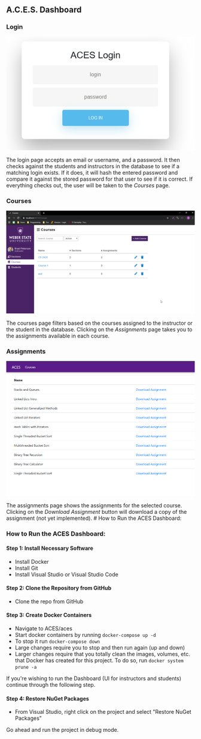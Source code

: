 ## A.C.E.S. Dashboard

### Login
![Login](../../Images/Login.png)

The login page accepts an email or username, and a password. It then checks against the students and instructors in the database to see if a matching login exists. If it does, it will hash the entered password and compare it against the stored password for that user to see if it is correct. If everything checks out, the user will be taken to the *Courses* page.

### Courses 
![Courses](../../Images/Courses.png)

The courses page filters based on the courses assigned to the instructor or the student in the database. Clicking on the *Assignments* page takes you to the assignments available in each course.

### Assignments 
![Assignments](../../Images/Assignments.PNG)

The assignments page shows the assignments for the selected course. Clicking on the *Download Assignment* button will download a copy of the assignment (not yet implemented). # How to Run the ACES Dashboard:

### How to Run the ACES Dashboard:
#### Step 1: Install Necessary Software
 - Install Docker
 - Install Git
 - Install Visual Studio or Visual Studio Code

#### Step 2: Clone the Repository from GitHub
 - Clone the repo from GitHub

#### Step 3: Create Docker Containers
 - Navigate to ACES/aces
 - Start docker containers by running `docker-compose up -d`
 - To stop it run `docker-compose down`
 - Large changes require you to stop and then run again (up and down)
 - Larger changes require that you totally clean the images, volumes, etc. that Docker has created for this      project. To do so, run `docker system prune -a`

If you're wishing to run the Dashboard (UI for instructors and students) continue through the following step.

#### Step 4: Restore NuGet Packages
 - From Visual Studio, right click on the project and select "Restore NuGet Packages"

Go ahead and run the project in debug mode.
